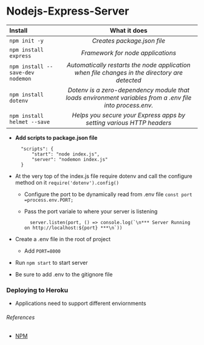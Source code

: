 # Nodejs-Express-Server


| Install | What it does |
| :---         |     :---:      |
| `npm init -y`   | *Creates package.json file*
| `npm install express`   | *Framework for node applications*
| `npm install --save-dev nodemon`     | *Automatically restarts the node application when file changes in the directory are detected* 
| `npm install dotenv`     | *Dotenv is a zero-dependency module that loads environment variables from a .env file into process.env.*   
| `npm install helmet --save`    | *Helps you secure your Express apps by setting various HTTP headers*    
   


* **Add scripts to package.json file**

        "scripts": {
            "start": "node index.js",
            "server": "nodemon index.js"
        }

 

* At the very top of the index.js file require dotenv and call the configure method on it `require('dotenv').config()`
    * Configure the port to be dynamically read from .env file `const port =process.env.PORT;`
    * Pass the port variale to where your server is listening
    
            server.listen(port, () => console.log(`\n*** Server Running on http://localhost:${port} ***\n`))
* Create a .env file in the root of project
    * Add `PORT=8000` 

* Run `npm start` to start server
* Be sure to add .env to the gitignore file




### Deploying to Heroku
* Applications need to support different enviornments








###### References
* [NPM](https://www.npmjs.com/)